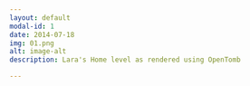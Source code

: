 ```yaml
---
layout: default
modal-id: 1
date: 2014-07-18
img: 01.png
alt: image-alt
description: Lara's Home level as rendered using OpenTomb

---
```

 